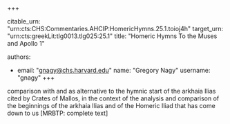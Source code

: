 +++


citable_urn: "urn:cts:CHS:Commentaries.AHCIP:HomericHymns.25.1.toioj4h"
target_urn: "urn:cts:greekLit:tlg0013.tlg025:25.1"
title: "Homeric Hymns To the Muses and Apollo 1"

authors:
- email: "gnagy@chs.harvard.edu"
  name: "Gregory Nagy"
  username: "gnagy"
+++

<p>comparison with and as alternative to the hymnic start of the arkhaia Ilias cited by Crates of Mallos, in the context of the analysis and comparison of the beginnings of the arkhaia Ilias and of the Homeric Iliad that has come down to us [MRBTP: complete text]</p>